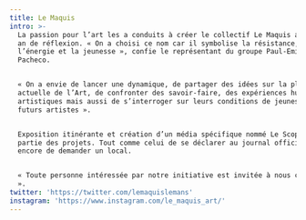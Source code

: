 ```yaml
---
title: Le Maquis
intro: >-
  La passion pour l’art les a conduits à créer le collectif Le Maquis après un
  an de réflexion. « On a choisi ce nom car il symbolise la résistance,
  l’énergie et la jeunesse », confie le représentant du groupe Paul-Emile
  Pacheco.


  « On a envie de lancer une dynamique, de partager des idées sur la place
  actuelle de l’Art, de confronter des savoir-faire, des expériences humaines et
  artistiques mais aussi de s’interroger sur leurs conditions de jeunes et de
  futurs artistes ».


  Exposition itinérante et création d’un média spécifique nommé Le Scope font
  partie des projets. Tout comme celui de se déclarer au journal officiel ou
  encore de demander un local.


  « Toute personne intéressée par notre initiative est invitée à nous contacter
  ».
twitter: 'https://twitter.com/lemaquislemans'
instagram: 'https://www.instagram.com/le_maquis_art/'
---
```


